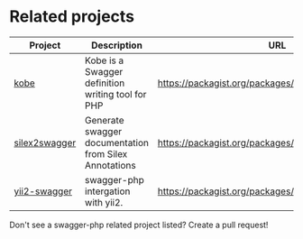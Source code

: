 # Related projects


Project | Description | URL
--- | --- | ---
[kobe](https://github.com/AaronJan/Kobe) | Kobe is a Swagger definition writing tool for PHP | https://packagist.org/packages/aaronjan/kobe
[silex2swagger](https://github.com/DerManoMann/silex2swagger) | Generate swagger documentation from Silex Annotations | https://packagist.org/packages/radebatz/silex2swagger
[yii2-swagger](https://github.com/lichunqiang/yii2-swagger) | swagger-php intergation with yii2. | https://packagist.org/packages/light/yii2-swagger


Don't see a swagger-php related project listed? Create a pull request!